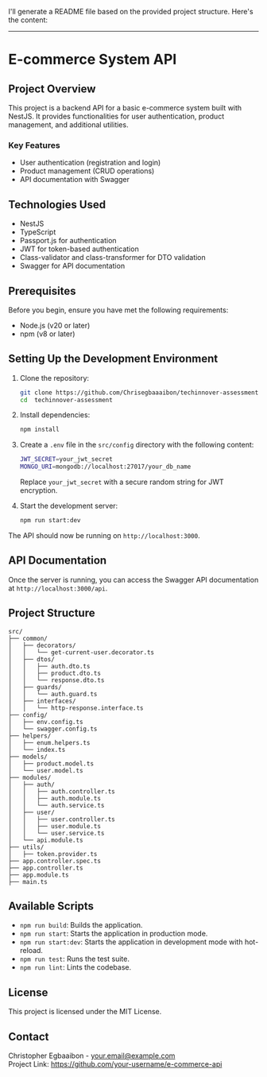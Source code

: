 I'll generate a README file based on the provided project structure. Here's the content:

---

# E-commerce System API

## Project Overview
This project is a backend API for a basic e-commerce system built with NestJS. It provides functionalities for user authentication, product management, and additional utilities.

### Key Features
- User authentication (registration and login)
- Product management (CRUD operations)
- API documentation with Swagger

## Technologies Used
- NestJS
- TypeScript
- Passport.js for authentication
- JWT for token-based authentication
- Class-validator and class-transformer for DTO validation
- Swagger for API documentation

## Prerequisites
Before you begin, ensure you have met the following requirements:
- Node.js (v20 or later)
- npm (v8 or later)

## Setting Up the Development Environment
1. Clone the repository:
   ```bash
   git clone https://github.com/Chrisegbaaaibon/techinnover-assessment.git
   cd  techinnover-assessment
   ```
2. Install dependencies:
   ```bash
   npm install
   ```
3. Create a `.env` file in the `src/config` directory with the following content:
   ```bash
   JWT_SECRET=your_jwt_secret
   MONGO_URI=mongodb://localhost:27017/your_db_name
   ```
   Replace `your_jwt_secret` with a secure random string for JWT encryption.

4. Start the development server:
   ```bash
   npm run start:dev
   ```
The API should now be running on `http://localhost:3000`.

## API Documentation
Once the server is running, you can access the Swagger API documentation at `http://localhost:3000/api`.

## Project Structure
```
src/
├── common/
│   ├── decorators/
│   │   └── get-current-user.decorator.ts
│   ├── dtos/
│   │   ├── auth.dto.ts
│   │   ├── product.dto.ts
│   │   └── response.dto.ts
│   ├── guards/
│   │   └── auth.guard.ts
│   ├── interfaces/
│   │   └── http-response.interface.ts
├── config/
│   ├── env.config.ts
│   └── swagger.config.ts
├── helpers/
│   ├── enum.helpers.ts
│   └── index.ts
├── models/
│   ├── product.model.ts
│   └── user.model.ts
├── modules/
│   ├── auth/
│   │   ├── auth.controller.ts
│   │   ├── auth.module.ts
│   │   └── auth.service.ts
│   ├── user/
│   │   ├── user.controller.ts
│   │   ├── user.module.ts
│   │   └── user.service.ts
│   └── api.module.ts
├── utils/
│   ├── token.provider.ts
├── app.controller.spec.ts
├── app.controller.ts
├── app.module.ts
├── main.ts
```

## Available Scripts
- `npm run build`: Builds the application.
- `npm run start`: Starts the application in production mode.
- `npm run start:dev`: Starts the application in development mode with hot-reload.
- `npm run test`: Runs the test suite.
- `npm run lint`: Lints the codebase.


## License
This project is licensed under the MIT License.

## Contact
Christopher Egbaaibon - your.email@example.com  
Project Link: https://github.com/your-username/e-commerce-api
